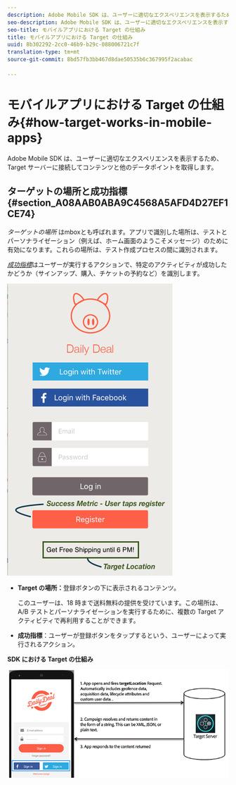 ```yaml
---
description: Adobe Mobile SDK は、ユーザーに適切なエクスペリエンスを表示するため、Target サーバーに接続してコンテンツと他のデータポイントを取得します。
seo-description: Adobe Mobile SDK は、ユーザーに適切なエクスペリエンスを表示するため、Target サーバーに接続してコンテンツと他のデータポイントを取得します。
seo-title: モバイルアプリにおける Target の仕組み
title: モバイルアプリにおける Target の仕組み
uuid: 8b302292-2cc0-46b9-b29c-088006721c7f
translation-type: tm+mt
source-git-commit: 8bd57fb3bb467d8dae50535b6c367995f2acabac

---
```



# モバイルアプリにおける Target の仕組み{#how-target-works-in-mobile-apps}

Adobe Mobile SDK は、ユーザーに適切なエクスペリエンスを表示するため、Target サーバーに接続してコンテンツと他のデータポイントを取得します。

## ターゲットの場所と成功指標 {#section_A08AAB0ABA9C4568A5AFD4D27EF1CE74}

*ターゲットの場所* はmboxとも呼ばれます。アプリで識別した場所は、テストとパーソナライゼーション（例えば、ホーム画面のようこそメッセージ）のために有効になります。これらの場所は、テスト作成プロセスの間に識別されます。

*[成功指標](../c-activities/r-success-metrics/success-metrics.md#reference_D011575C85DA48E989A244593D9B9924)*&#x200B;はユーザーが実行するアクションで、特定のアクティビティが成功したかどうか（サインアップ、購入、チケットの予約など）を識別します。

![](assets/mobile-target-location.png)

* **Target の場所：**&#x200B;登録ボタンの下に表示されるコンテンツ。

   このユーザーは、18 時まで送料無料の提供を受けています。この場所は、A/B テストとパーソナライゼーションを実行するために、複数の Target アクティビティで再利用することができます。

* **成功指標**：ユーザーが登録ボタンをタップするという、ユーザーによって実行されるアクション。

**SDK における Target の仕組み**

![](assets/how-target-mobile-works.png)


